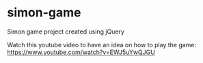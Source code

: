 # simon-game
Simon game project created using jQuery

Watch this youtube video to have an idea on how to play the game: https://www.youtube.com/watch?v=EWJ5uYwQJGU
